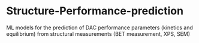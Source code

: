 # Structure-Performance-prediction
ML models for the prediction of DAC performance parameters (kinetics and equilibrium) from structural measurements (BET measurement, XPS, SEM)
